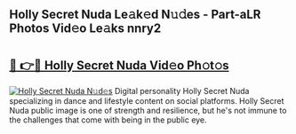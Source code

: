 ## Holly Secret Nuda Le𝚊k𝚎d N𝚞𝚍es - Part-aLR Photos Vid𝚎o Le𝚊ks nnry2

# <h2><a href="http://fbc0rva.evod.top/?m=Holly+Secret+Nuda">🔗 👉🔴 Holly Secret Nuda Vid𝚎o Ph𝚘t𝚘s</a></h2>

[![Holly Secret Nuda N𝚞d𝚎s](https://i.imgur.com/8V9OHl7.gif)](http://fbc0rva.evod.top/?m=Holly+Secret+Nuda)
Digital personality Holly Secret Nuda specializing in dance and lifestyle content on social platforms. Holly Secret Nuda public image is one of strength and resilience, but he's not immune to the challenges that come with being in the public eye. 
